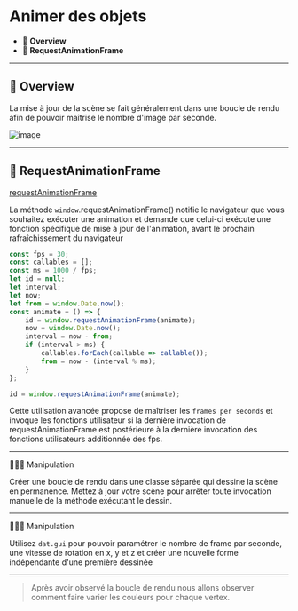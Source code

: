 # Animer des objets

*  🔖 **Overview**
*  🔖 **RequestAnimationFrame**

___

## 📑 Overview

La mise à jour de la scène se fait généralement dans une boucle de rendu afin de pouvoir maîtrise le nombre d'image par seconde.

![image](https://raw.githubusercontent.com/seeren-training/WebGL/master/wiki/resources/05/01-Overview.jpg)

___

## 📑 RequestAnimationFrame

[requestAnimationFrame](https://developer.mozilla.org/fr/docs/Web/API/Window/requestAnimationFrame)

La méthode `window`.requestAnimationFrame() notifie le navigateur que vous souhaitez exécuter une animation et demande que celui-ci exécute une fonction spécifique de mise à jour de l'animation, avant le prochain rafraîchissement du navigateur

```js 
const fps = 30;
const callables = [];
const ms = 1000 / fps;
let id = null;
let interval;
let now;
let from = window.Date.now();
const animate = () => {
    id = window.requestAnimationFrame(animate);
    now = window.Date.now();
    interval = now - from;
    if (interval > ms) {
        callables.forEach(callable => callable());
        from = now - (interval % ms);
    }
};

id = window.requestAnimationFrame(animate);
```

Cette utilisation avancée propose de maîtriser les `frames per seconds` et invoque les fonctions utilisateur si la dernière invocation de requestAnimationFrame est postérieure à la dernière invocation des fonctions utilisateurs additionnée des fps.

___

👨🏻‍💻 Manipulation

Créer une boucle de rendu dans une classe séparée qui dessine la scène en permanence. Mettez à jour votre scène pour arrêter toute invocation manuelle de la méthode exécutant le dessin.

___

👨🏻‍💻 Manipulation

Utilisez `dat.gui` pour pouvoir paramétrer le nombre de frame par seconde, une vitesse de rotation en x, y et z et créer une nouvelle forme indépendante d'une première dessinée

___


> Après avoir observé la boucle de rendu nous allons observer comment faire varier les couleurs pour chaque vertex.